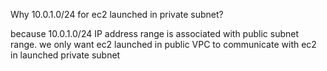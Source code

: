 Why 10.0.1.0/24 for ec2 launched in private subnet?

because 10.0.1.0/24 IP address range
is associated with public subnet range.
we only want ec2 launched in public VPC
to communicate with  ec2  in launched private subnet

